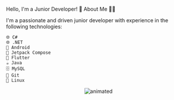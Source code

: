 Hello, I'm a Junior Developer! 👋
About Me 🧑‍💻

I'm a passionate and driven junior developer with experience in the following technologies:

    🌐 C#
    🌐 .NET
    📱 Android
    🎨 Jetpack Compose
    🦋 Flutter
    ☕ Java
    🗄️ MySQL
    🌲 Git
    🐧 Linux
<p align="center">
  <img src="https://i.makeagif.com/media/8-17-2015/ow6u2T.gif" alt="animated" />
</p>

